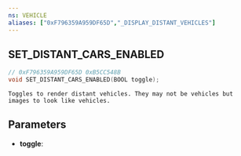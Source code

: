 ```yaml
---
ns: VEHICLE
aliases: ["0xF796359A959DF65D","_DISPLAY_DISTANT_VEHICLES"]
---
```

## SET_DISTANT_CARS_ENABLED

```c
// 0xF796359A959DF65D 0xB5CC548B
void SET_DISTANT_CARS_ENABLED(BOOL toggle);
```

```
Toggles to render distant vehicles. They may not be vehicles but images to look like vehicles.  
```

## Parameters
* **toggle**:

